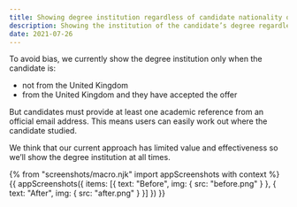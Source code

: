 ```yaml
---
title: Showing degree institution regardless of candidate nationality or application status
description: Showing the institution of the candidate’s degree regardless of their nationality or status of their application
date: 2021-07-26
---
```


To avoid bias, we currently show the degree institution only when the candidate is:

- not from the United Kingdom
- from the United Kingdom and they have accepted the offer

But candidates must provide at least one academic reference from an official email address. This means users can easily work out where the candidate studied.

We think that our current approach has limited value and effectiveness so we’ll show the degree institution at all times.

{% from "screenshots/macro.njk" import appScreenshots with context %}
{{ appScreenshots({
  items: [{
    text: "Before",
    img: {
      src: "before.png"
    }
  }, {
    text: "After",
    img: {
      src: "after.png"
    }
  }]
}) }}

